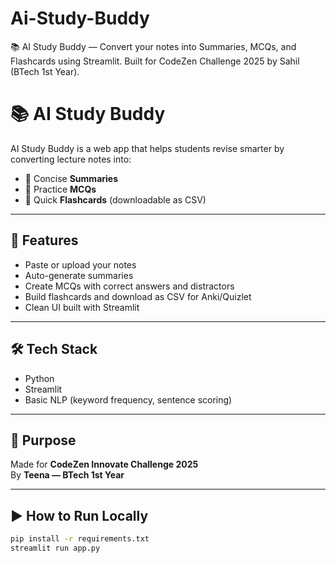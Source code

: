# Ai-Study-Buddy
📚 AI Study Buddy — Convert your notes into Summaries, MCQs, and Flashcards using Streamlit.  Built for CodeZen Challenge 2025 by Sahil (BTech 1st Year).
# 📚 AI Study Buddy

AI Study Buddy is a web app that helps students revise smarter by converting lecture notes into:
- 📝 Concise **Summaries**
- 🧠 Practice **MCQs**
- 🎴 Quick **Flashcards** (downloadable as CSV)

---

## 🚀 Features
- Paste or upload your notes
- Auto-generate summaries
- Create MCQs with correct answers and distractors
- Build flashcards and download as CSV for Anki/Quizlet
- Clean UI built with Streamlit

---

## 🛠️ Tech Stack
- Python
- Streamlit
- Basic NLP (keyword frequency, sentence scoring)

---

## 🏫 Purpose
Made for **CodeZen Innovate Challenge 2025**  
By **Teena — BTech 1st Year**

---

## ▶️ How to Run Locally
```bash
pip install -r requirements.txt
streamlit run app.py
